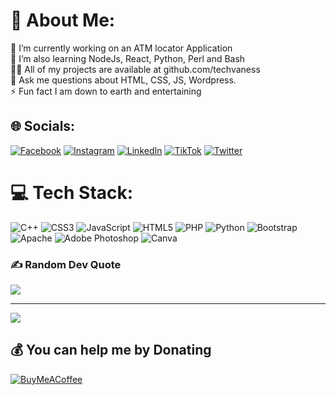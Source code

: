 # 💫 About Me:

🔭 I’m currently working on an ATM locator Application<br>🌱 I’m also learning NodeJs, React, Python, Perl and Bash<br>👨‍💻 All of my projects are available at github.com/techvaness<br>💬 Ask me questions about HTML, CSS, JS, Wordpress.<br>⚡ Fun fact I am down to earth and entertaining

## 🌐 Socials:

[![Facebook](https://img.shields.io/badge/Facebook-%231877F2.svg?logo=Facebook&logoColor=white)](https://facebook.com/officialtechvaness) [![Instagram](https://img.shields.io/badge/Instagram-%23E4405F.svg?logo=Instagram&logoColor=white)](https://instagram.com/techvaness) [![LinkedIn](https://img.shields.io/badge/LinkedIn-%230077B5.svg?logo=linkedin&logoColor=white)](https://linkedin.com/in/claudeowusuberko) [![TikTok](https://img.shields.io/badge/TikTok-%23000000.svg?logo=TikTok&logoColor=white)](https://tiktok.com/@techvaness) [![Twitter](https://img.shields.io/badge/Twitter-%231DA1F2.svg?logo=Twitter&logoColor=white)](https://twitter.com/techvaness)

# 💻 Tech Stack:

![C++](https://img.shields.io/badge/c++-%2300599C.svg?style=for-the-badge&logo=c%2B%2B&logoColor=white) ![CSS3](https://img.shields.io/badge/css3-%231572B6.svg?style=for-the-badge&logo=css3&logoColor=white) ![JavaScript](https://img.shields.io/badge/javascript-%23323330.svg?style=for-the-badge&logo=javascript&logoColor=%23F7DF1E) ![HTML5](https://img.shields.io/badge/html5-%23E34F26.svg?style=for-the-badge&logo=html5&logoColor=white) ![PHP](https://img.shields.io/badge/php-%23777BB4.svg?style=for-the-badge&logo=php&logoColor=white) ![Python](https://img.shields.io/badge/python-3670A0?style=for-the-badge&logo=python&logoColor=ffdd54) ![Bootstrap](https://img.shields.io/badge/bootstrap-%23563D7C.svg?style=for-the-badge&logo=bootstrap&logoColor=white) ![Apache](https://img.shields.io/badge/apache-%23D42029.svg?style=for-the-badge&logo=apache&logoColor=white) ![Adobe Photoshop](https://img.shields.io/badge/adobephotoshop-%2331A8FF.svg?style=for-the-badge&logo=adobephotoshop&logoColor=white) ![Canva](https://img.shields.io/badge/Canva-%2300C4CC.svg?style=for-the-badge&logo=Canva&logoColor=white)

### ✍️ Random Dev Quote

![](https://quotes-github-readme.vercel.app/api?type=horizontal&theme=tokyonight)

---

[![](https://visitcount.itsvg.in/api?id=techvaness&icon=0&color=9)](https://visitcount.itsvg.in)

## 💰 You can help me by Donating

[![BuyMeACoffee](https://img.shields.io/badge/Buy%20Me%20a%20Coffee-ffdd00?style=for-the-badge&logo=buy-me-a-coffee&logoColor=black)](https://buymeacoffee.com/techvaness)
